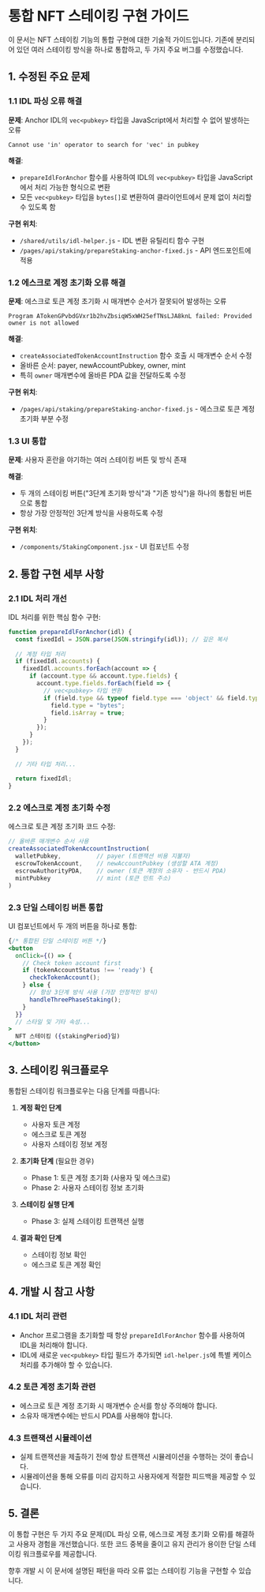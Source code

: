 # 통합 NFT 스테이킹 구현 가이드

이 문서는 NFT 스테이킹 기능의 통합 구현에 대한 기술적 가이드입니다. 기존에 분리되어 있던 여러 스테이킹 방식을 하나로 통합하고, 두 가지 주요 버그를 수정했습니다.

## 1. 수정된 주요 문제

### 1.1 IDL 파싱 오류 해결

**문제**: Anchor IDL의 `vec<pubkey>` 타입을 JavaScript에서 처리할 수 없어 발생하는 오류
```
Cannot use 'in' operator to search for 'vec' in pubkey
```

**해결**: 
- `prepareIdlForAnchor` 함수를 사용하여 IDL의 `vec<pubkey>` 타입을 JavaScript에서 처리 가능한 형식으로 변환
- 모든 `vec<pubkey>` 타입을 `bytes[]`로 변환하여 클라이언트에서 문제 없이 처리할 수 있도록 함

**구현 위치**:
- `/shared/utils/idl-helper.js` - IDL 변환 유틸리티 함수 구현
- `/pages/api/staking/prepareStaking-anchor-fixed.js` - API 엔드포인트에 적용

### 1.2 에스크로 계정 초기화 오류 해결

**문제**: 에스크로 토큰 계정 초기화 시 매개변수 순서가 잘못되어 발생하는 오류
```
Program ATokenGPvbdGVxr1b2hvZbsiqW5xWH25efTNsLJA8knL failed: Provided owner is not allowed
```

**해결**:
- `createAssociatedTokenAccountInstruction` 함수 호출 시 매개변수 순서 수정
- 올바른 순서: payer, newAccountPubkey, owner, mint
- 특히 `owner` 매개변수에 올바른 PDA 값을 전달하도록 수정

**구현 위치**:
- `/pages/api/staking/prepareStaking-anchor-fixed.js` - 에스크로 토큰 계정 초기화 부분 수정

### 1.3 UI 통합

**문제**: 사용자 혼란을 야기하는 여러 스테이킹 버튼 및 방식 존재

**해결**:
- 두 개의 스테이킹 버튼("3단계 초기화 방식"과 "기존 방식")을 하나의 통합된 버튼으로 통합
- 항상 가장 안정적인 3단계 방식을 사용하도록 수정

**구현 위치**:
- `/components/StakingComponent.jsx` - UI 컴포넌트 수정

## 2. 통합 구현 세부 사항

### 2.1 IDL 처리 개선

IDL 처리를 위한 핵심 함수 구현:

```javascript
function prepareIdlForAnchor(idl) {
  const fixedIdl = JSON.parse(JSON.stringify(idl)); // 깊은 복사
  
  // 계정 타입 처리
  if (fixedIdl.accounts) {
    fixedIdl.accounts.forEach(account => {
      if (account.type && account.type.fields) {
        account.type.fields.forEach(field => {
          // vec<pubkey> 타입 변환
          if (field.type && typeof field.type === 'object' && field.type.vec === 'pubkey') {
            field.type = "bytes";
            field.isArray = true;
          }
        });
      }
    });
  }
  
  // 기타 타입 처리...
  
  return fixedIdl;
}
```

### 2.2 에스크로 계정 초기화 수정

에스크로 토큰 계정 초기화 코드 수정:

```javascript
// 올바른 매개변수 순서 사용
createAssociatedTokenAccountInstruction(
  walletPubkey,          // payer (트랜잭션 비용 지불자)
  escrowTokenAccount,    // newAccountPubkey (생성할 ATA 계정)
  escrowAuthorityPDA,    // owner (토큰 계정의 소유자 - 반드시 PDA)
  mintPubkey             // mint (토큰 민트 주소)
)
```

### 2.3 단일 스테이킹 버튼 통합

UI 컴포넌트에서 두 개의 버튼을 하나로 통합:

```jsx
{/* 통합된 단일 스테이킹 버튼 */}
<button
  onClick={() => {
    // Check token account first
    if (tokenAccountStatus !== 'ready') {
      checkTokenAccount();
    } else {
      // 항상 3단계 방식 사용 (가장 안정적인 방식)
      handleThreePhaseStaking();
    }
  }}
  // 스타일 및 기타 속성...
>
  NFT 스테이킹 ({stakingPeriod}일)
</button>
```

## 3. 스테이킹 워크플로우

통합된 스테이킹 워크플로우는 다음 단계를 따릅니다:

1. **계정 확인 단계**
   - 사용자 토큰 계정
   - 에스크로 토큰 계정
   - 사용자 스테이킹 정보 계정

2. **초기화 단계** (필요한 경우)
   - Phase 1: 토큰 계정 초기화 (사용자 및 에스크로)
   - Phase 2: 사용자 스테이킹 정보 초기화

3. **스테이킹 실행 단계**
   - Phase 3: 실제 스테이킹 트랜잭션 실행

4. **결과 확인 단계**
   - 스테이킹 정보 확인
   - 에스크로 토큰 계정 확인

## 4. 개발 시 참고 사항

### 4.1 IDL 처리 관련

- Anchor 프로그램을 초기화할 때 항상 `prepareIdlForAnchor` 함수를 사용하여 IDL을 처리해야 합니다.
- IDL에 새로운 `vec<pubkey>` 타입 필드가 추가되면 `idl-helper.js`에 특별 케이스 처리를 추가해야 할 수 있습니다.

### 4.2 토큰 계정 초기화 관련

- 에스크로 토큰 계정 초기화 시 매개변수 순서를 항상 주의해야 합니다.
- 소유자 매개변수에는 반드시 PDA를 사용해야 합니다.

### 4.3 트랜잭션 시뮬레이션

- 실제 트랜잭션을 제출하기 전에 항상 트랜잭션 시뮬레이션을 수행하는 것이 좋습니다.
- 시뮬레이션을 통해 오류를 미리 감지하고 사용자에게 적절한 피드백을 제공할 수 있습니다.

## 5. 결론

이 통합 구현은 두 가지 주요 문제(IDL 파싱 오류, 에스크로 계정 초기화 오류)를 해결하고 사용자 경험을 개선했습니다. 또한 코드 중복을 줄이고 유지 관리가 용이한 단일 스테이킹 워크플로우를 제공합니다.

향후 개발 시 이 문서에 설명된 패턴을 따라 오류 없는 스테이킹 기능을 구현할 수 있습니다.